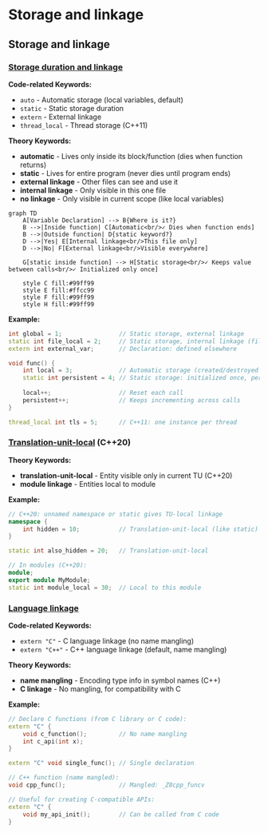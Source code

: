 # Storage and linkage

## Storage and linkage

### [Storage duration and linkage](https://en.cppreference.com/w/cpp/language/storage_duration.html)

**Code-related Keywords:**
- `auto` - Automatic storage (local variables, default)
- `static` - Static storage duration
- `extern` - External linkage
- `thread_local` - Thread storage (C++11)

**Theory Keywords:**
- **automatic** - Lives only inside its block/function (dies when function returns)
- **static** - Lives for entire program (never dies until program ends)
- **external linkage** - Other files can see and use it
- **internal linkage** - Only visible in this one file
- **no linkage** - Only visible in current scope (like local variables)

```mermaid
graph TD
    A[Variable Declaration] --> B{Where is it?}
    B -->|Inside function| C[Automatic<br/>✓ Dies when function ends]
    B -->|Outside function| D{static keyword?}
    D -->|Yes| E[Internal linkage<br/>This file only]
    D -->|No| F[External linkage<br/>Visible everywhere]
    
    G[static inside function] --> H[Static storage<br/>✓ Keeps value between calls<br/>✓ Initialized only once]
    
    style C fill:#99ff99
    style E fill:#ffcc99
    style F fill:#99ff99
    style H fill:#99ff99
```

**Example:**
```cpp
int global = 1;                // Static storage, external linkage
static int file_local = 2;     // Static storage, internal linkage (file-scope only)
extern int external_var;       // Declaration: defined elsewhere

void func() {
    int local = 3;             // Automatic storage (created/destroyed each call)
    static int persistent = 4; // Static storage: initialized once, persists across calls
    
    local++;                   // Reset each call
    persistent++;              // Keeps incrementing across calls
}

thread_local int tls = 5;      // C++11: one instance per thread
```

### [Translation-unit-local](https://en.cppreference.com/w/cpp/language/tu_local.html) (C++20)

**Theory Keywords:**
- **translation-unit-local** - Entity visible only in current TU (C++20)
- **module linkage** - Entities local to module

**Example:**
```cpp
// C++20: unnamed namespace or static gives TU-local linkage
namespace {
    int hidden = 10;           // Translation-unit-local (like static)
}

static int also_hidden = 20;   // Translation-unit-local

// In modules (C++20):
module;
export module MyModule;
static int module_local = 30;  // Local to this module
```

### [Language linkage](https://en.cppreference.com/w/cpp/language/language_linkage.html)

**Code-related Keywords:**
- `extern "C"` - C language linkage (no name mangling)
- `extern "C++"` - C++ language linkage (default, name mangling)

**Theory Keywords:**
- **name mangling** - Encoding type info in symbol names (C++)
- **C linkage** - No mangling, for compatibility with C

**Example:**
```cpp
// Declare C functions (from C library or C code):
extern "C" {
    void c_function();         // No name mangling
    int c_api(int x);
}

extern "C" void single_func(); // Single declaration

// C++ function (name mangled):
void cpp_func();               // Mangled: _Z8cpp_funcv

// Useful for creating C-compatible APIs:
extern "C" {
    void my_api_init();        // Can be called from C code
}
```
